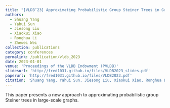 ```yaml
---
title: "[VLDB’23] Approximating Probabilistic Group Steiner Trees in Graphs"
authors: 
  - Shuang Yang
  - Yahui Sun
  - Jiesong Liu
  - Xiaokui Xiao
  - Ronghua Li
  - Zhewei Wei
collection: publications
category: conferences
permalink: /publication/vldb_2023
date: 2023-01-01
venue: 'Proceedings of the VLDB Endowment (PVLDB)'
slidesurl: 'http://fred1031.github.io/files/VLDB2023_slides.pdf'
paperurl: 'http://fred1031.github.io/files/VLDB2023.pdf'
citation: 'Shuang Yang, Yahui Sun, Jiesong Liu, Xiaokui Xiao, Ronghua Li, Zhewei Wei. (2023). "Approximating Probabilistic Group Steiner Trees in Graphs." <i>VLDB 2023</i>.'
---
```


This paper presents a new approach to approximating probabilistic group Steiner trees in large-scale graphs.
